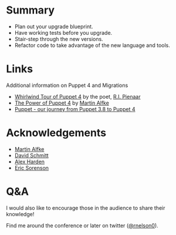 <!SLIDE incremental>

# Summary

* Plan out your upgrade blueprint.
* Have working tests before you upgrade.
* Stair-step through the new versions.
* Refactor code to take advantage of the new language and tools.



<!SLIDE incremental>

# Links #

Additional information on Puppet 4 and Migrations

* [Whirlwind Tour of Puppet 4](http://www.slideshare.net/ripienaar/whirlwind-tour-of-puppet-4) by the poet, [R.I. Pienaar](https://twitter.com/ripienaar)
* [The Power of Puppet 4](http://www.slideshare.net/tuxmea/power-of-puppet-4) by [Martin Alfke](https://twitter.com/tuxmea)
* [Puppet - our journey from Puppet 3.8 to Puppet 4](http://hggh.github.io/puppet/debian/2016/08/19/puppet-4.x.html)



<!SLIDE >

# Acknowledgements

* [Martin Alfke](https://twitter.com/tuxmea)
* [David Schmitt](https://twitter.com/dev_el_ops)
* [Alex Harden](https://twitter.com/aharden)
* [Eric Sorenson](https://twitter.com/ahpook)



<!SLIDE >

# Q&A

I would also like to encourage those in the audience to share their knowledge!

Find me around the conference or later on twitter ([@rnelson0](https://twitter.com/rnelson0)).
